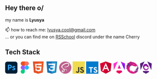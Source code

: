 ## Hey there o/

my name is **Lyusya**

📫 how to reach me: lyusya.cool@gmail.com</br>
... or you can find me on [RSSchool](https://rs.school/courses/angular) discord under the name Cherry

## Tech Stack

<img src="./assets/photoshop.png"  width="40" height="40"> <img src="./assets/figma.png"  width="40" height="40"> <img src="./assets/html5.png"  width="40" height="40"> <img src="./assets/css.png"  width="40" height="40"> <img src="./assets/scss.png"  width="40" height="40"> <img src="./assets/js.png"  width="40" height="40"> <img src="./assets/ts.png"  width="40" height="40"> <img src="./assets/angular.png"  width="40" height="40"> <img src="./assets/angular_new_logo.png"  width="40" height="40"> <img src="./assets/rxjs.png"  width="40" height="40"> <img src="./assets/ngrx.png"  width="40" height="40">

